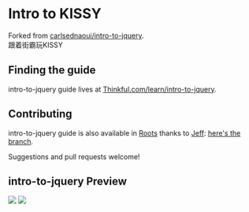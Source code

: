 # Intro to KISSY
Forked from [carlsednaoui/intro-to-jquery](https://github.com/carlsednaoui/intro-to-jquery).  
跟着街霸玩KISSY

## Finding the guide
intro-to-jquery guide lives at [Thinkful.com/learn/intro-to-jquery](http://www.thinkful.com/learn/intro-to-jquery).

## Contributing
intro-to-jquery guide is also available in [Roots](http://roots.cx/) thanks to [Jeff](https://github.com/jenius): [here's the branch](https://github.com/carlsednaoui/intro-to-jquery/tree/roots).

Suggestions and pull requests welcome!

## intro-to-jquery Preview
![](http://i.imgur.com/J7UPAd2.png)
![](http://i.imgur.com/zE4ijTr.png)
